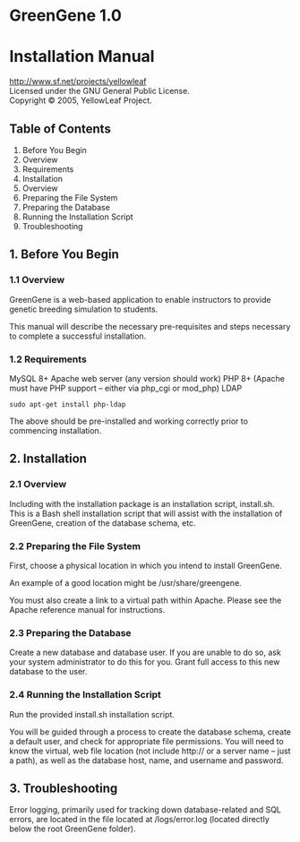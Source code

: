 # GreenGene 1.0

# Installation Manual

http://www.sf.net/projects/yellowleaf    
Licensed under the GNU General Public License.    
Copyright © 2005, YellowLeaf Project.

## Table of Contents
1. Before You Begin
  1. Overview
  1. Requirements
1. Installation
  1. Overview
  1. Preparing the File System
  1. Preparing the Database
  1. Running the Installation Script
1. Troubleshooting

## 1. Before You Begin

### 1.1 Overview

GreenGene is a web-based application to enable instructors to provide genetic breeding simulation to students.

This manual will describe the necessary pre-requisites and steps necessary to complete a successful installation.


### 1.2 Requirements

MySQL 8+
Apache web server (any version should work)
PHP 8+ (Apache must have PHP support – either via php_cgi or mod_php)
LDAP
```
sudo apt-get install php-ldap
```

The above should be pre-installed and working correctly prior to commencing installation.


## 2. Installation

### 2.1 Overview

Including with the installation package is an installation script, install.sh. This is a Bash shell installation script that will assist with the installation of GreenGene, creation of the database schema, etc.

### 2.2 Preparing the File System

First, choose a physical location in which you intend to install GreenGene.

An example of a good location might be /usr/share/greengene.

You must also create a link to a virtual path within Apache. Please see the Apache reference manual for instructions.

### 2.3 Preparing the Database

Create a new database and database user. If you are unable to do so, ask your system administrator to do this for you. Grant full access to this new database to the user.

### 2.4 Running the Installation Script

Run the provided install.sh installation script.

You will be guided through a process to create the database schema, create a default user, and check for appropriate file permissions. You will need to know the virtual, web file location (not include http:// or a server name – just a path), as well as the database host, name, and username and password.

## 3. Troubleshooting

Error logging, primarily used for tracking down database-related and SQL errors, are located in the file located at /logs/error.log (located directly below the root GreenGene folder).
